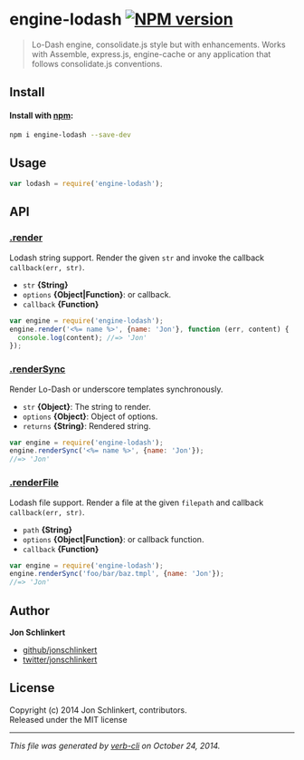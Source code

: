 # engine-lodash [![NPM version](https://badge.fury.io/js/engine-lodash.png)](http://badge.fury.io/js/engine-lodash)

> Lo-Dash engine, consolidate.js style but with enhancements. Works with Assemble, express.js, engine-cache or any application that follows consolidate.js conventions.

## Install
#### Install with [npm](npmjs.org):

```bash
npm i engine-lodash --save-dev
```

## Usage

```js
var lodash = require('engine-lodash');
```

## API
### [.render](index.js#L38)

Lodash string support. Render the given `str` and invoke the callback `callback(err, str)`.

* `str` **{String}**    
* `options` **{Object|Function}**: or callback.    
* `callback` **{Function}**    

```js
var engine = require('engine-lodash');
engine.render('<%= name %>', {name: 'Jon'}, function (err, content) {
  console.log(content); //=> 'Jon'
});
```

### [.renderSync](index.js#L91)

Render Lo-Dash or underscore templates synchronously.

* `str` **{Object}**: The string to render.    
* `options` **{Object}**: Object of options.    
* `returns` **{String}**: Rendered string.  

```js
var engine = require('engine-lodash');
engine.renderSync('<%= name %>', {name: 'Jon'});
//=> 'Jon'
```

### [.renderFile](index.js#L140)

Lodash file support. Render a file at the given `filepath` and callback `callback(err, str)`.

* `path` **{String}**    
* `options` **{Object|Function}**: or callback function.    
* `callback` **{Function}**    

```js
var engine = require('engine-lodash');
engine.renderSync('foo/bar/baz.tmpl', {name: 'Jon'});
//=> 'Jon'
```

## Author

**Jon Schlinkert**
 
+ [github/jonschlinkert](https://github.com/jonschlinkert)
+ [twitter/jonschlinkert](http://twitter.com/jonschlinkert) 

## License
Copyright (c) 2014 Jon Schlinkert, contributors.  
Released under the MIT license

***

_This file was generated by [verb-cli](https://github.com/assemble/verb-cli) on October 24, 2014._


[delims]: https://github.com/jonschlinkert/delims "template delimiters"